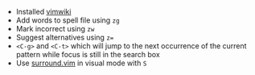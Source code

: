 * Installed [vimwiki](https://github.com/vimwiki/vimwiki)
* Add words to spell file using `zg`
* Mark incorrect using `zw`
* Suggest alternatives using `z=`
* `<C-g>` and `<C-t>` which will jump to the next occurrence of the current pattern
   while focus is still in the search box
* Use [surround.vim](https://github.com/tpope/vim-surround) in visual mode with `S`
